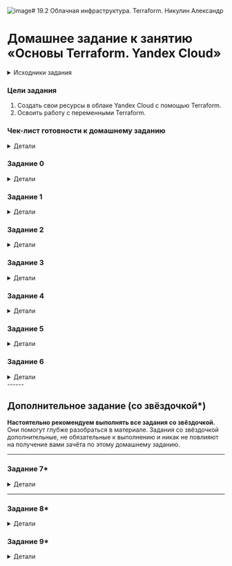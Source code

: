 ![image](https://github.com/user-attachments/assets/c5ba95a1-ef71-4413-89df-acfb5b6a02b5)# 19.2 Облачная инфраструктура. Terraform.  Никулин Александр

# Домашнее задание к занятию «Основы Terraform. Yandex Cloud»

<details>

  <summary>Исходники задания</summary>

  # hw-02
  https://github.com/netology-code/ter-homeworks/blob/main/02/hw-02.md

</details>

### Цели задания

1. Создать свои ресурсы в облаке Yandex Cloud с помощью Terraform.
2. Освоить работу с переменными Terraform.

### Чек-лист готовности к домашнему заданию

<details>

  <summary>Детали</summary>

  1. Зарегистрирован аккаунт в Yandex Cloud. Использован промокод на грант.
  2. Установлен инструмент Yandex CLI.
  3. Исходный код для выполнения задания расположен в директории [**02/src**](https://github.com/netology-code/ter-homeworks/tree/main/02/src).

</details>

### Задание 0

<details>

  <summary>Детали</summary>

  1. Ознакомьтесь с [документацией к security-groups в Yandex Cloud](https://cloud.yandex.ru/docs/vpc/concepts/security-groups?from=int-console-help-center-or-nav). 
  Этот функционал понадобится к следующей лекции.

</details>

### Задание 1

<details>

  <summary>Детали</summary>

  В качестве ответа всегда полностью прикладывайте ваш terraform-код в git.
  Убедитесь что ваша версия **Terraform** ~>1.8.4

  1. Изучите проект. В файле variables.tf объявлены переменные для Yandex provider.
  2. Создайте сервисный аккаунт и ключ. [service_account_key_file](https://terraform-provider.yandexcloud.net).
     > ![image](https://github.com/user-attachments/assets/40e94795-8fd1-4ea1-a2a2-1bffd846b336) \
     > ![image](https://github.com/user-attachments/assets/9fbfbf1d-232a-441c-a61e-eb36a88a1c99) \
     > ![image](https://github.com/user-attachments/assets/d43fa9bb-e983-47ae-a6aa-29038fbed951) \
     > ![image](https://github.com/user-attachments/assets/529b720c-30d2-4e43-b11c-59a8afd06aa1)

  3. Сгенерируйте новый или используйте свой текущий ssh-ключ. Запишите его открытую(public) часть в переменную **vms_ssh_public_root_key**.
     > ![image](https://github.com/user-attachments/assets/4735d157-63bf-4834-84ef-eae382df4be5)
  
  4. Инициализируйте проект, выполните код. Исправьте намеренно допущенные синтаксические ошибки. Ищите внимательно, посимвольно. Ответьте, в чём заключается их суть.
     > ![image](https://github.com/user-attachments/assets/d29fbf00-dca5-4c71-8b8e-da11ff0dcf2a) \
     > https://yandex.cloud/ru/docs/compute/concepts/vm-platforms Нет такой платформы. Использую 3. \
     > ![image](https://github.com/user-attachments/assets/0d7f76e1-cb34-469f-93c3-98efc981da2e) \
     > Забыл про core_fraction, выставил на 20 и пару ядер + 2 гига памяти для 3й версии (https://yandex.cloud/ru/docs/compute/concepts/performance-levels) \
     > создал - ![image](https://github.com/user-attachments/assets/909e2bb4-d72a-4ebe-8736-d170db39e823) \
     > ![image](https://github.com/user-attachments/assets/e7996bde-e30d-47fe-9d90-99d5745eb65f)

  5. Подключитесь к консоли ВМ через ssh и выполните команду ``` curl ifconfig.me```.
  Примечание: К OS ubuntu "out of a box, те из коробки" необходимо подключаться под пользователем ubuntu: ` `  ` "ssh ubuntu@vm_ip_address" `  `  ` . Предварительно убедитесь, что ваш ключ добавлен в ssh-агент: `  `  ` eval $(ssh-agent) && ssh-add `  ` ` Вы познакомитесь с тем как при создании ВМ создать своего пользователя в блоке metadata в следующей лекции.;
     > ![image](https://github.com/user-attachments/assets/f2bad973-d1c5-4dd1-837c-1ad4a1d81b1f)
  6. Ответьте, как в процессе обучения могут пригодиться параметры ```preemptible = true``` и ```core_fraction=5``` в параметрах ВМ.
  В качестве решения приложите:
     > **core_fraction** - ограничения процессорного времени, для разных платформ они свои, так как я использую 3ю версию, то мы выделяем только 20 прцоентов времени \
     > **preemptible** - прерывание, т.е. в принципе машину могут потушить, либо же больше дня она точн оне будет жить \
     > Во всех случаях - экономия ресурсов в плане денег

</details>

### Задание 2

<details>

  <summary>Детали</summary>

  1. Замените все хардкод-**значения** для ресурсов **yandex_compute_image** и **yandex_compute_instance** на **отдельные** переменные. К названиям переменных ВМ добавьте в начало префикс **vm_web_** .  Пример: **vm_web_name**.
  2. Объявите нужные переменные в файле variables.tf, обязательно указывайте тип переменной. Заполните их **default** прежними значениями из main.tf. 
  3. Проверьте terraform plan. Изменений быть не должно. 

  > Докинул новые переменные и их дефолтные значения
  > ```
  >   
  > variable "vms_ssh_user" {
  >   type        = string
  >   default     = "ubuntu"
  >   description = "ssh <vms_ssh_user>@any-ip"
  > }
  > 
  > ### vm settings 
  > variable "vm_web_family_os_name" {
  >   type = string
  >   default = "ubuntu-2004-lts"
  >   description = "family os name"
  > }
  > 
  > variable "vm_web_name" {
  >   type = string
  >   default = "netology-develop-platform-web"
  >   description = "vm name name"
  > }
  > 
  > variable "vm_web_platform_settings" {
  >   type = object({
  >     core_count = number
  >     memory_count = number
  >     core_fraction = number
  >     preemptible = bool
  >     platform_id = string
  >   })
  >   default = {
  >     core_count = 2
  >     core_fraction = 20
  >     memory_count = 2
  >     preemptible = true
  >     platform_id = "standard-v3"
  >   }
  >   description = "https://yandex.cloud/ru/docs/compute/concepts/vm-platforms"
  > }
  > ```

  > Применяем план выполнения: \
  > ![image](https://github.com/user-attachments/assets/5446d012-48d0-4ef7-a98d-70f4000fd394)

</details>

### Задание 3

<details>

  <summary>Детали</summary>

  1. Создайте в корне проекта файл 'vms_platform.tf' . Перенесите в него все переменные первой ВМ.
  2. Скопируйте блок ресурса и создайте с его помощью вторую ВМ в файле main.tf: **"netology-develop-platform-db"** ,  ```cores  = 2, memory = 2, core_fraction = 20```. Объявите её переменные с префиксом **vm_db_** в том же файле ('vms_platform.tf').  ВМ должна работать в зоне "ru-central1-b"
  3. Примените изменения.

  > Новые сеттинги для новой машины.
  > ```
  > ### db vm settings
  > variable "vm_db_platform_settings" {
  >   type = object({
  >     core_count = number
  >     memory_count = number
  >     core_fraction = number
  >     preemptible = bool
  >     platform_id = string
  >   })
  >   default = {
  >     core_count = 2
  >     core_fraction = 20
  >     memory_count = 4
  >     preemptible = true
  >     platform_id = "standard-v3"
  >   }
  >   description = "https://yandex.cloud/ru/docs/compute/concepts/vm-platforms"
  > }
  > 
  > variable "vm_db_name" {
  >   type = string
  >   default = "netology-develop-platform-db"
  >  description = "vm db name name"
  > }
  >   
  > variable "vm_db_nat_is_enable" {
  >   type = bool
  >   default = true
  > }
  > ```

  Так же пришлось развернуть ешё подсеть новую, так что немного переписал базовые переменные: \
  ![image](https://github.com/user-attachments/assets/2ba43714-adf8-4929-8f81-6cd918c8d21e) \
  ![image](https://github.com/user-attachments/assets/ec994fdb-69be-4c1b-8bda-93749fe02c7f) \
  Сделал 2е подсети в разных зонах и виртуальные машины \
  ![image](https://github.com/user-attachments/assets/e01ee17f-a18d-4c55-8a9a-aef5603d8845) \
  ![image](https://github.com/user-attachments/assets/8bb9341f-0bbc-4385-9ec7-a76c57f8c3e4)

</details>

### Задание 4

<details>

  <summary>Детали</summary>

  1. Объявите в файле outputs.tf **один** output , содержащий: instance_name, external_ip, fqdn для каждой из ВМ в удобном лично для вас формате.(без хардкода!!!)
     > ![image](https://github.com/user-attachments/assets/2fa39e3a-3366-458e-b606-a92875707b17)
  3. Примените изменения.
     > ![image](https://github.com/user-attachments/assets/45765ead-e17e-4b84-9a0a-e8fdae037145)
  В качестве решения приложите вывод значений ip-адресов команды ` `  ` terraform output `  ` ` .
    > ![image](https://github.com/user-attachments/assets/4c3e10bd-8052-4179-9fd1-ede654c87478)

</details>

### Задание 5

<details>

  <summary>Детали</summary>

  1. В файле locals.tf опишите в **одном** local-блоке имя каждой ВМ, используйте интерполяцию ${..} с НЕСКОЛЬКИМИ переменными по примеру из лекции.
     > ![image](https://github.com/user-attachments/assets/e6ee884b-c76d-4447-971b-54556fef5605)
  3. Замените переменные внутри ресурса ВМ на созданные вами local-переменные.
     > ![image](https://github.com/user-attachments/assets/578d57eb-8923-402b-91d5-11c9c4023829) \
     > ![image](https://github.com/user-attachments/assets/49bb46f6-caf6-4f69-b007-bc1f33055cc9)
  5. Примените изменения.
     > ![image](https://github.com/user-attachments/assets/96138469-3eb5-4532-8602-4fa7b6e7d2ff)


</details>

### Задание 6

<details>

  <summary>Детали</summary>

  1. Вместо использования трёх переменных  ".._cores",".._memory",".._core_fraction" в блоке  resources {...}, объедините их в единую map-переменную **vms_resources** и  внутри неё конфиги обеих ВМ в виде вложенного map(object).
     
     ```
     vms_resources = {
      web={
        cores=2
        memory=2
        core_fraction=5
        hdd_size=10
        hdd_type="network-hdd"
        ...
      },
      db= {
        cores=2
        memory=4
        core_fraction=20
        hdd_size=10
        hdd_type="network-ssd"
      ...
      }
     }
     ```

     > Собственно я +- сразу так начал делать... \
     > На примере гит измененйи: \
     > ![image](https://github.com/user-attachments/assets/d1227e06-8cfc-402f-b356-e2ace508bd8f) \
     > ![image](https://github.com/user-attachments/assets/927a1745-592c-45d9-a3fa-709d43edd835) \
     > ![image](https://github.com/user-attachments/assets/c7065277-348c-45c1-b0dc-81ba6a377e21) \
     > ![image](https://github.com/user-attachments/assets/af71dbc7-6443-4a28-b6ae-6a04d6aaf057) \
     > ![image](https://github.com/user-attachments/assets/73a4da36-7103-4006-92eb-19de1a11ffc2)

  2. Создайте и используйте отдельную map(object) переменную для блока metadata, она должна быть общая для всех ваших ВМ. 
    ```
    пример из terraform.tfvars:
    metadata = {
      serial-port-enable = 1
      ssh-keys       = "ubuntu:ssh-ed25519 AAAAC..."
    }
    ```  
    > ![image](https://github.com/user-attachments/assets/1f376efb-1bcb-4235-899a-4af76d33f04a)
  
  3. Найдите и закоментируйте все, более не используемые переменные проекта.
  4. Проверьте terraform plan. Изменений быть не должно.
     > ![image](https://github.com/user-attachments/assets/3c75ca16-4bdb-41c6-89d5-0e18c40b3da4)

</details>
------

## Дополнительное задание (со звёздочкой*)

**Настоятельно рекомендуем выполнять все задания со звёздочкой.**   
Они помогут глубже разобраться в материале. Задания со звёздочкой дополнительные, не обязательные к выполнению и никак не повлияют на получение вами зачёта по этому домашнему заданию. 

------

### Задание 7*

<details>
  <summary>Детали</summary>

  Изучите содержимое файла console.tf. Откройте terraform console, выполните следующие задания: 

  1. Напишите, какой командой можно отобразить **второй** элемент списка test_list.
     > ![image](https://github.com/user-attachments/assets/03a25369-cfc5-4fe9-ba08-ebc0d634bc05)
  2. Найдите длину списка test_list с помощью функции length(<имя переменной>).
     > ![image](https://github.com/user-attachments/assets/3e8ea0d3-2eaa-4fd7-89d5-0cc1fdc69ec5)
  3. Напишите, какой командой можно отобразить значение ключа admin из map test_map.
     > ![image](https://github.com/user-attachments/assets/245a3826-53f3-4bbb-b865-a0bbb19bc541)
  4. Напишите interpolation-выражение, результатом которого будет: "John is admin for production server based on OS ubuntu-20-04 with X vcpu, Y ram and Z virtual disks", используйте данные из переменных test_list, test_map, servers и функцию length() для подстановки значений.
     > `"${local.test_map.admin} is ${keys(local.test_map)[0]} for ${local.test_list[2]} server based on OS ${local.servers.stage.image} with ${local.servers.stage.cpu}  vcpu, ${local.servers.stage.ram}  ram and ${length(local.servers.stage.disks)} virtual disks"` \
     > ![image](https://github.com/user-attachments/assets/44cdbb29-1bb4-44cd-961c-1e886767f2a8)

</details>

------

### Задание 8*

<details>
  <summary>Детали</summary>

  1. Напишите и проверьте переменную test и полное описание ее type в соответствии со значением из terraform.tfvars:
  ```

  test = [
  {

    "dev1" = [
    "ssh -o 'StrictHostKeyChecking=no' ubuntu@62.84.124.117", 
    "10.0.1.7", 
    ]

  }, 
  {

    "dev2" = [
    "ssh -o 'StrictHostKeyChecking=no' ubuntu@84.252.140.88", 
    "10.0.2.29", 
    ]

  }, 
  {

    "prod1" = [
    "ssh -o 'StrictHostKeyChecking=no' ubuntu@51.250.2.101", 
    "10.0.1.30", 
    ]

  }, 
  ]
  
  ```
  2. Напишите выражение в terraform console, которое позволит вычленить строку "ssh -o 'StrictHostKeyChecking=no' ubuntu@62.84.124.117" из этой переменной.

  > ![image](https://github.com/user-attachments/assets/9d841433-6f29-477c-8361-7c6cc058ba13)

</details>

### Задание 9*

<details>
  <summary>Детали</summary>

  Используя инструкцию https://cloud.yandex.ru/ru/docs/vpc/operations/create-nat-gateway#tf_1, настройте для ваших ВМ nat_gateway. Для проверки уберите внешний IP адрес (nat=false) у ваших ВМ и проверьте доступ в интернет с ВМ, подключившись к ней через serial console. Для подключения предварительно через ssh измените пароль пользователя: ```sudo passwd ubuntu```

</details>
